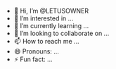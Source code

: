 - 👋 Hi, I’m @LETUSOWNER
- 👀 I’m interested in ...
- 🌱 I’m currently learning ...
- 💞️ I’m looking to collaborate on ...
- 📫 How to reach me ...
- 😄 Pronouns: ...
- ⚡ Fun fact: ...

<!---
LETUSOWNER/LETUSOWNER is a ✨ special ✨ repository because its `README.md` (this file) appears on your GitHub profile.
You can click the Preview link to take a look at your changes.
--->

